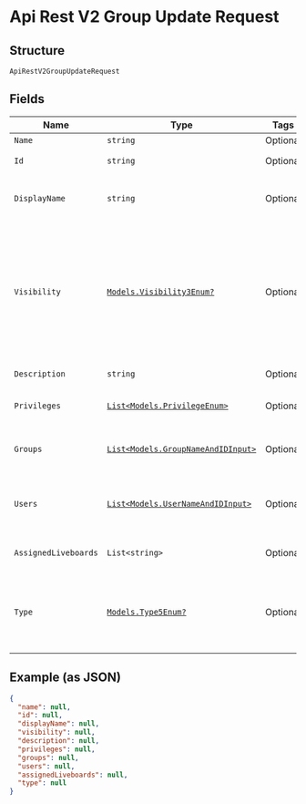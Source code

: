 
# Api Rest V2 Group Update Request

## Structure

`ApiRestV2GroupUpdateRequest`

## Fields

| Name | Type | Tags | Description |
|  --- | --- | --- | --- |
| `Name` | `string` | Optional | Name of the user group |
| `Id` | `string` | Optional | GUID of the group to update |
| `DisplayName` | `string` | Optional | A unique display name string for the user group, for example, Developer group. |
| `Visibility` | [`Models.Visibility3Enum?`](/doc/models/visibility-3-enum.md) | Optional | Visibility of the user group.<br><br>The visibility attribute is set to DEFAULT. The DEFAULT attribute makes the user group visible for other user groups and allows them to share objects.<br>**Default**: `Visibility3Enum.DEFAULT` |
| `Description` | `string` | Optional | Description text for the group. |
| `Privileges` | [`List<Models.PrivilegeEnum>`](/doc/models/privilege-enum.md) | Optional | A JSON array of privileges assigned to the group |
| `Groups` | [`List<Models.GroupNameAndIDInput>`](/doc/models/group-name-and-id-input.md) | Optional | A JSON array of group names or GUIDs or both. When both are given then id is considered |
| `Users` | [`List<Models.UserNameAndIDInput>`](/doc/models/user-name-and-id-input.md) | Optional | A JSON array of name of users or GUIDs of users or both. When both are given then id is considered |
| `AssignedLiveboards` | `List<string>` | Optional | An array of liveboard ids to be assigned to the group. |
| `Type` | [`Models.Type5Enum?`](/doc/models/type-5-enum.md) | Optional | Type of user group. LOCAL_GROUP indicates that the user is created locally in the ThoughtSpot system.<br>**Default**: `Type5Enum.LOCAL_GROUP` |

## Example (as JSON)

```json
{
  "name": null,
  "id": null,
  "displayName": null,
  "visibility": null,
  "description": null,
  "privileges": null,
  "groups": null,
  "users": null,
  "assignedLiveboards": null,
  "type": null
}
```

